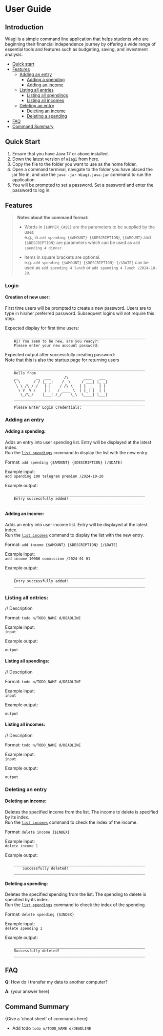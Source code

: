 # User Guide

## Introduction

Wiagi is a simple command line application that helps students who are beginning their financial
independence journey by offering a wide range of essential tools and features such as budgeting, saving, 
and investment analysis. 
 
- [Quick start](#Quick-Start)
- [Features](#Features)
  - [Adding an entry](#adding-an-entry)
    - [Adding a spending](#adding-a-spending)
    - [Adding an income](#adding-an-income)
  - [Listing all entries](#listing-all-entries)
    - [Listing all spendings](#listing-all-spendings)
    - [Listing all incomes](#listing-all-incomes)
  - [Deleting an entry](#deleting-an-entry)
    - [Deleting an income](#deleting-an-income)
    - [Deleting a spending](#deleting-a-spending)
- [FAQ](#faq)
- [Command Summary](#command-summary)

## Quick Start
 
1. Ensure that you have Java 17 or above installed.
2. Down the latest version of `Wiagi` from [here](https://github.com/AY2425S1-CS2113-W14-1/tp/releases/latest).
3. Copy the file to the folder you want to use as the home folder.
4. Open a command terminal, navigate to the folder you have placed the jar file in, 
and use the `java -jar Wiagi.java.jar` command to run the application.
5. You will be prompted to set a password. Set a password and enter the password to log in. 

## Features
> **Notes about the command format:**  
> 
> - Words in `{$UPPER_CASE}` are the parameters to be supplied by the user. <br>
> e.g., in `add spending {$AMOUNT} {$DESCRIPTION}`, `{$AMOUNT}` and `{$DESCRIPTION}` are parameters which 
> can be used as `add spending 4 dinner`.
>  
> - Items in square brackets are optional. <br>
> e.g. `add spending {$AMOUNT} {$DESCRIPTION} [/$DATE]` can be used as 
> `add spending 4 lunch` or `add spending 4 lunch /2024-10-20`.

### Login
#### Creation of new user:
First time users will be prompted to create a new password. Users are to type in his/her preferred password.
Subsequent logins will not require this step. <br>

Expected display for first time users:
```
	____________________________________________________________
	Hi! You seem to be new, are you ready?!
	Please enter your new account password:
```

Expected output after successfully creating password: <br>
Note that this is also the startup page for returning users
```
	____________________________________________________________
	Hello from
	__        __  ___      /\       ____   ___
	\ \      / / |_ _|    /  \     / ___| |_ _|
	 \ \ /\ / /   | |    / /\ \   | |  _   | |
	  \ V  V /    | |   / ____ \  | |_| |  | |
	   \_/\_/    |___| /_/    \_\  \____| |___|
	____________________________________________________________
	____________________________________________________________
	Please Enter Login Credentials:
```

### Adding an entry
#### Adding a spending:
Adds an entry into user spending list. Entry will be displayed at the latest index. <br>
Run the [`list spendings`](#listing-all-spendings) command to display the list with the new entry.

Format: `add spending {$AMOUNT} {$DESCRIPTION} [/$DATE]`
 
Example input: <br> 
`add spending 100 telegram premium /2024-10-20`

Example output:
```
	____________________________________________________________
	Entry successfully added!
	____________________________________________________________
```

#### Adding an income:
Adds an entry into user income list. Entry will be displayed at the latest index. <br>
Run the [`list incomes`](#listing-all-incomes) command to display the list with the new entry.

Format: `add income {$AMOUNT} {$DESCRIPTION} [/$DATE]`

Example input: <br>
`add income 10000 commission /2024-01-01`

Example output:
```
	____________________________________________________________
	Entry successfully added!
	____________________________________________________________
```

### Listing all entries:
// Description

Format: `todo n/TODO_NAME d/DEADLINE`

Example input: <br>
`input`

Example output:
```
output
```
#### Listing all spendings:
// Description

Format: `todo n/TODO_NAME d/DEADLINE`

Example input: <br>
`input`

Example output:
```
output
```

#### Listing all incomes:
// Description

Format: `todo n/TODO_NAME d/DEADLINE`

Example input: <br>
`input`

Example output:
```
output
```

### Deleting an entry
#### Deleting an income:
Deletes the specified income from the list. 
The income to delete is specified by its index.<br>
Run the [`list incomes`](#listing-all-incomes) command to check the index of the income.

Format: `delete income {$INDEX}`

Example input: <br>
`delete income 1`

Example output:
```
    ____________________________________________________________
        Successfully deleted!
    ____________________________________________________________
```

#### Deleting a spending:
Deletes the specified spending from the list.
The spending to delete is specified by its index.<br>
Run the [`list spendings`](#listing-all-spendings) command to check the index of the spending.

Format: `delete spending {$INDEX}`

Example input: <br>
`delete spending 1`

Example output:
```
    ____________________________________________________________
    Successfully deleted!
    ____________________________________________________________
```
## FAQ

**Q**: How do I transfer my data to another computer? 

**A**: {your answer here}

## Command Summary

{Give a 'cheat sheet' of commands here}

* Add todo `todo n/TODO_NAME d/DEADLINE`
